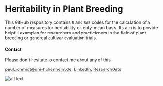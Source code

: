 # Heritability in Plant Breeding
This GitHub respository contains `R` and `SAS` codes for the calculation of a number of measures for heritability on enty-mean basis. Its aim is to provide helpful examples for researchers and practicioners in the field of plant breeding or genereal cultivar evaluation trials.

#### Contact
Please don't hesitate to contact me about any of this

paul.schmidt@uni-hohenheim.de, 
[LinkedIn](https://www.linkedin.com/in/schmidtpaul1989/), 
[ResearchGate](https://www.researchgate.net/profile/Paul_Schmidt17)

![alt text](https://www.uni-hohenheim.de/fileadmin/uni_hohenheim/Intranet_MA/Hochschulkommunikation/Corporate-Design/Logo/Uni-Hohenheim-Logo-Blau-EN.jpg)
